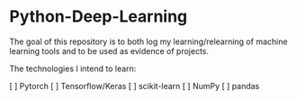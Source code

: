 # Python-Deep-Learning

The goal of this repository is to both log my learning/relearning of machine learning tools and to be used as evidence of projects.

The technologies I intend to learn:

[ ] Pytorch
[ ] Tensorflow/Keras
[ ] scikit-learn
[ ] NumPy
[ ] pandas